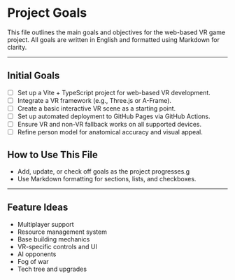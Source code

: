 # Project Goals

This file outlines the main goals and objectives for the web-based VR game project. All goals are written in English and formatted using Markdown for clarity.

---

## Initial Goals
- [ ] Set up a Vite + TypeScript project for web-based VR development.
- [ ] Integrate a VR framework (e.g., Three.js or A-Frame).
- [ ] Create a basic interactive VR scene as a starting point.
- [ ] Set up automated deployment to GitHub Pages via GitHub Actions.
- [ ] Ensure VR and non-VR fallback works on all supported devices.
- [ ] Refine person model for anatomical accuracy and visual appeal.

## How to Use This File
- Add, update, or check off goals as the project progresses.g
- Use Markdown formatting for sections, lists, and checkboxes.

---


## Feature Ideas

- Multiplayer support
- Resource management system
- Base building mechanics
- VR-specific controls and UI
- AI opponents
- Fog of war
- Tech tree and upgrades


